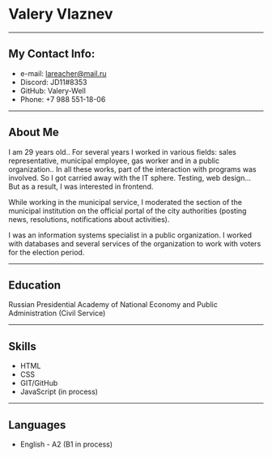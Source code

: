 # Valery Vlaznev


---

## My Contact Info:
* e-mail: lareacher@mail.ru
* Discord: JD11#8353
* GitHub: Valery-Well
* Phone: +7 988 551-18-06
  
---
## About Me


I am 29 years old.. For several years I worked in various fields: sales representative, municipal employee, gas worker and in a public organization.. In all these works, part of the interaction with programs was involved. So I got carried away with the IT sphere. Testing, web design... But as a result, I was interested in frontend.

While working in the municipal service, I moderated the section of the municipal institution on the official portal of the city authorities (posting news, resolutions, notifications about activities).

I was an information systems specialist in a public organization. I worked with databases and several services of the organization to work with voters for the election period.

---
## Education

Russian Presidential Academy of National Economy and Public Administration
(Civil Service)

---

## Skills 
* HTML
* CSS
* GIT/GitHub
* JavaScript (in process)

---
## Languages

* English - A2 (B1 in process)
